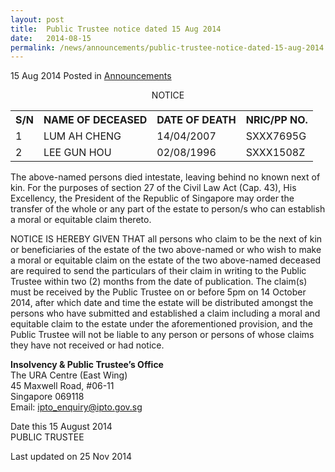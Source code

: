 ```yaml
---
layout: post
title:  Public Trustee notice dated 15 Aug 2014
date:   2014-08-15
permalink: /news/announcements/public-trustee-notice-dated-15-aug-2014
---
```


15 Aug 2014 Posted in [Announcements](/news/announcements)

<p style="text-align: center">NOTICE</p>

<table class="table-h">
<tr>
<th>S/N</th>
<th>NAME OF DECEASED</th>
<th>DATE OF DEATH</th>
<th>NRIC/PP NO.</th>
</tr>
<tr>
</tr>
  
<tr>
<td>1</td>
<td>LUM AH CHENG</td>
<td>14/04/2007</td>
<td>SXXX7695G</td>
</tr>
  
<tr>
<td>2</td>
<td>LEE GUN HOU</td>
<td>02/08/1996</td>
<td>SXXX1508Z</td>
</tr>
</table>

The above-named persons died intestate, leaving behind no known next of kin.  For the purposes of section 27 of the Civil Law Act (Cap. 43),   His Excellency, the President of the Republic of Singapore may order the transfer of the whole or any part of the estate to person/s who can establish a moral or equitable claim thereto.
 
NOTICE IS HEREBY GIVEN THAT all persons who claim to be the next of kin or beneficiaries of the estate of the two above-named or who wish to make a moral or equitable claim on the estate of the two above-named deceased are required to send the particulars of their claim in writing to the Public Trustee within two (2) months from the date of publication.  The claim(s) must be received by the Public Trustee on or before 5pm on 14 October 2014, after which date and time the estate will be distributed amongst the persons who have submitted and established a claim including a moral and equitable claim to the estate under the aforementioned provision, and the Public Trustee will not be liable to any person or persons of whose claims they have not received or had notice.


**Insolvency & Public Trustee’s Office**  
   The URA Centre (East Wing)  
   45 Maxwell Road, #06-11  
   Singapore 069118  
   Email: ipto_enquiry@ipto.gov.sg
   
Date this 15 August 2014  
PUBLIC TRUSTEE

<p class="right-side-updated">Last updated on 25 Nov 2014</p> 
   
   





